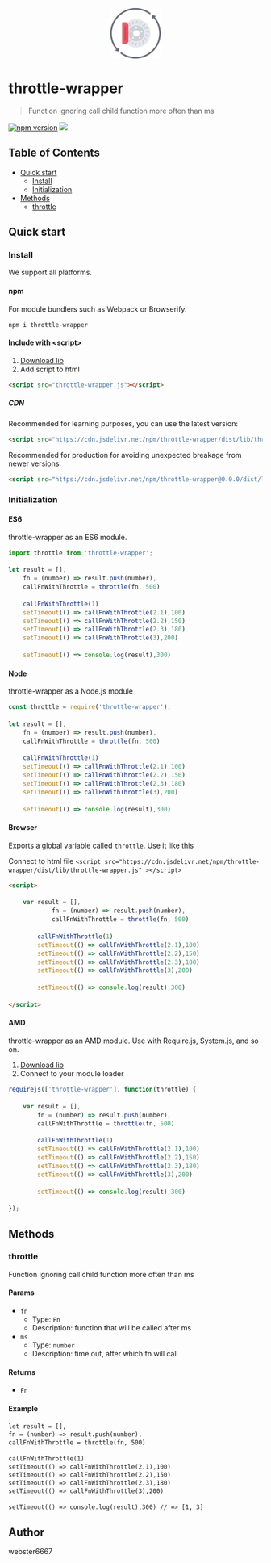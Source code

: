 <p align="center" style="text-align:center">
    <img src="./illustration.svg" alt="illustration" width="100"/>
</p>

# throttle-wrapper

> Function ignoring call child function more often than ms

[![npm version](https://badge.fury.io/js/throttle-wrapper.svg)](https://www.npmjs.com/package/throttle-wrapper)
[![](https://data.jsdelivr.com/v1/package/npm/throttle-wrapper/badge)](https://www.jsdelivr.com/package/npm/throttle-wrapper)


## Table of Contents

- [Quick start](#quick-start)
  - [Install](#install)
  - [Initialization](#initialization)
- [Methods](#methods)
  - [throttle](#throttle)

## Quick start

### Install

We support all platforms.

#### npm

For module bundlers such as Webpack or Browserify.

```shell
npm i throttle-wrapper
```

#### Include with &lt;script&gt;

1. <a href="https://cdn.jsdelivr.net/npm/throttle-wrapper/dist/lib/throttle-wrapper.js" target="_blank">Download lib</a>
2. Add script to html

```html
<script src="throttle-wrapper.js"></script>
```

##### CDN

Recommended for learning purposes, you can use the latest version:

```html
<script src="https://cdn.jsdelivr.net/npm/throttle-wrapper/dist/lib/throttle-wrapper.js"></script>
```

Recommended for production for avoiding unexpected breakage from newer versions:

```html
<script src="https://cdn.jsdelivr.net/npm/throttle-wrapper@0.0.0/dist/lib/throttle-wrapper.js"></script>
```

### Initialization

#### ES6

throttle-wrapper as an ES6 module.

```js
import throttle from 'throttle-wrapper';

let result = [],
    fn = (number) => result.push(number),
    callFnWithThrottle = throttle(fn, 500)

    callFnWithThrottle(1)
    setTimeout(() => callFnWithThrottle(2.1),100)
    setTimeout(() => callFnWithThrottle(2.2),150)
    setTimeout(() => callFnWithThrottle(2.3),180)
    setTimeout(() => callFnWithThrottle(3),200)

    setTimeout(() => console.log(result),300)

```

#### Node

throttle-wrapper as a Node.js module

```js
const throttle = require('throttle-wrapper');

let result = [],
    fn = (number) => result.push(number),
    callFnWithThrottle = throttle(fn, 500)

    callFnWithThrottle(1)
    setTimeout(() => callFnWithThrottle(2.1),100)
    setTimeout(() => callFnWithThrottle(2.2),150)
    setTimeout(() => callFnWithThrottle(2.3),180)
    setTimeout(() => callFnWithThrottle(3),200)

    setTimeout(() => console.log(result),300)

```

#### Browser

Exports a global variable called `throttle`. Use it like this

Connect to html file ```<script src="https://cdn.jsdelivr.net/npm/throttle-wrapper/dist/lib/throttle-wrapper.js" ></script>```

```html
<script>

    var result = [],
            fn = (number) => result.push(number),
            callFnWithThrottle = throttle(fn, 500)

        callFnWithThrottle(1)
        setTimeout(() => callFnWithThrottle(2.1),100)
        setTimeout(() => callFnWithThrottle(2.2),150)
        setTimeout(() => callFnWithThrottle(2.3),180)
        setTimeout(() => callFnWithThrottle(3),200)

        setTimeout(() => console.log(result),300)

</script>
```

#### AMD

throttle-wrapper as an AMD module. Use with Require.js, System.js, and so on.

1. <a href="https://cdn.jsdelivr.net/npm/throttle-wrapper/dist/lib/throttle-wrapper.js" target="_blank">Download lib</a>
2. Connect to your module loader

```js
requirejs(['throttle-wrapper'], function(throttle) {

    var result = [],
        fn = (number) => result.push(number),
        callFnWithThrottle = throttle(fn, 500)

        callFnWithThrottle(1)
        setTimeout(() => callFnWithThrottle(2.1),100)
        setTimeout(() => callFnWithThrottle(2.2),150)
        setTimeout(() => callFnWithThrottle(2.3),180)
        setTimeout(() => callFnWithThrottle(3),200)

        setTimeout(() => console.log(result),300)

});
```

## Methods

### throttle

Function ignoring call child function more often than ms


#### Params
- `fn`
  - Type: `Fn`
  - Description: function that will be called after ms
- `ms`
  - Type: `number`
  - Description: time out, after which fn will call

#### Returns
- `Fn`

#### Example
```JS
let result = [],
fn = (number) => result.push(number),
callFnWithThrottle = throttle(fn, 500)

callFnWithThrottle(1)
setTimeout(() => callFnWithThrottle(2.1),100)
setTimeout(() => callFnWithThrottle(2.2),150)
setTimeout(() => callFnWithThrottle(2.3),180)
setTimeout(() => callFnWithThrottle(3),200)

setTimeout(() => console.log(result),300) // => [1, 3]
```



## Author

webster6667
